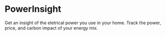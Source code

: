 # PowerInsight
Get an insight of the eletrical power you use in your home. Track the power, price, and carbon impact of your energy mix.
